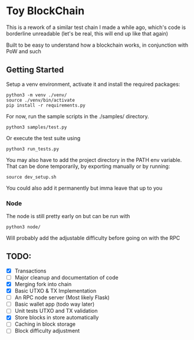 # Toy BlockChain

This is a rework of a similar test chain I made a while ago, which's code is
borderline unreadable (let's be real, this will end up like that again)

Built to be easy to understand how a blockchain
works, in conjunction with PoW and such

## Getting Started

Setup a venv environment, activate it and install the required packages:

```
python3 -m venv ./venv/
source ./venv/bin/activate
pip install -r requirements.py
```

For now, run the sample scripts in the ./samples/ directory.

```
python3 samples/test.py
```

Or execute the test suite using 

```
python3 run_tests.py
```

You may also have to add the project directory in the PATH env variable.
That can be done temporarily, by exporting manually or by running:

```
source dev_setup.sh
```

You could also add it permanently but imma leave that up to you

### Node

The node is still pretty early on but can be run with

```
python3 node/
```

Will probably add the adjustable difficulty before going on with the RPC

## TODO:
- [x] Transactions
- [ ] Major cleanup and documentation of code 
- [x] Merging fork into chain
- [x] Basic UTXO & TX Implementation
- [ ] An RPC node server (Most likely Flask)
- [ ] Basic wallet app (todo way later)
- [ ] Unit tests UTXO and TX validation
- [x] Store blocks in store automatically
- [ ] Caching in block storage
- [ ] Block difficulty adjustment
